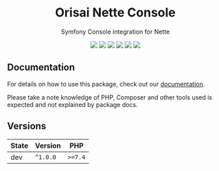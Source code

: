 <h1 align="center">Orisai Nette Console</h1>

<p align="center">
    Symfony Console integration for Nette
</p>

<p align=center>
  <a href="https://github.com/orisai/nette-console/actions?query=workflow%3Aci"><img src="https://github.com/orisai/nette-console/workflows/ci/badge.svg"></a>
  <a href="https://coveralls.io/r/orisai/nette-console"><img src="https://badgen.net/coveralls/c/github/orisai/nette-console/v1.x?cache=300"></a>
  <a href="https://dashboard.stryker-mutator.io/reports/github.com/orisai/nette-console/v1.x"><img src="https://badge.stryker-mutator.io/github.com/orisai/nette-console/v1.x"></a>
  <a href="https://packagist.org/packages/orisai/nette-console"><img src="https://badgen.net/packagist/dt/orisai/nette-console?cache=3600"></a>
  <a href="https://packagist.org/packages/orisai/nette-console"><img src="https://badgen.net/packagist/v/orisai/nette-console?cache=3600"></a>
  <a href="https://choosealicense.com/licenses/mpl-2.0/"><img src="https://badgen.net/badge/license/MPL-2.0/blue?cache=3600"></a>
<p>

## Documentation

For details on how to use this package, check out our [documentation](docs/README.md).

Please take a note knowledge of PHP, Composer and other tools used is expected and not explained by package docs.

## Versions

| State  | Version      | PHP     |
|--------|--------------|---------|
| dev    | `^1.0.0`     | `>=7.4` |
